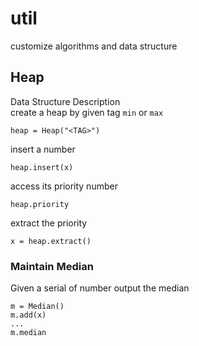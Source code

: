 # util
customize algorithms and data structure
## Heap ##
Data Structure Description
<br>
create a heap by given tag `min` or `max`
```
heap = Heap("<TAG>")
```
insert a number
```
heap.insert(x)
```
access its priority number
```
heap.priority
```
extract the priority
```
x = heap.extract()
```
### Maintain Median ###
Given a serial of number output the median
```
m = Median()
m.add(x) 
...
m.median
```
